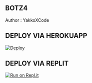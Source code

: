 ## BOTZ4
Author : YakkoXCode
## DEPLOY VIA HEROKUAPP
[![Deploy](https://www.herokucdn.com/deploy/button.svg)](https://heroku.com/deploy?template=https://github.com/YakkoRasZ14/BOTZ4)
 
## DEPLOY VIA REPLIT
[![Run on Repl.it](https://repl.it/badge/github/justpiple/whatsapp-bot)](https://repl.it/github/YakkoRasZ14/BOTZ4)
